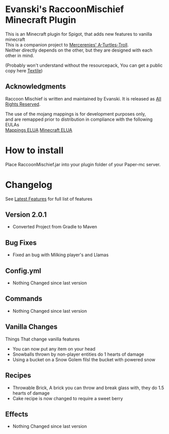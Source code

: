 # Evanski's RaccoonMischief Minecraft Plugin

This is an Minecraft plugin for Spigot, that adds new features to vanilla minecraft  
This is a companion project to [Mercerenies' A-Turtles-Troll](https://github.com/Mercerenies/a-turtles-troll).   
Neither directly depends on the other, but they are designed with each other in mind.

(Probably won't understand without the resourcepack, You can get a public copy here [Textile](https://github.com/EvanSkiStudios/Textile))

## Acknowledgments
Raccoon Mischief is written and maintained by Evanski. It is
released as [All Rights Reserved](LICENSE).

The use of the mojang mappings is for development purposes only,  
and are remapped prior to distribution in compliance with the following EULAs  
[Mappings ELUA](https://gist.github.com/Dinnerbone/07b20a9f02e50a569217df6449cc1185/#file-gistfile1-txt)
[Minecraft ELUA](https://www.minecraft.net/en-us/eula)

# How to install
Place RaccoonMischief.jar into your plugin folder of your Paper-mc server.

# Changelog
See [Latest Features](https://github.com/EvanSkiStudios/Raccoon-Mischief/blob/master/Features/Features_Latest_.md) for full list of features

## Version 2.0.1
* Converted Project from Gradle to Maven

## Bug Fixes
* Fixed an bug with Milking player's and Llamas

## Config.yml
* Nothing Changed since last version

## Commands
* Nothing Changed since last version

## Vanilla Changes
Things That change vanilla features
* You can now put any item on your head
* Snowballs thrown by non-player entities do 1 hearts of damage
* Using a bucket on a Snow Golem filsl the bucket with powered snow

## Recipes
* Throwable Brick, A brick you can throw and break glass with, they do 1.5 hearts of damage
* Cake recipe is now changed to require a sweet berry

## Effects
* Nothing Changed since last version
